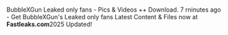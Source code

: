 #
BubbleXGun Leaked only fans - Pics & Videos ++ Download. 7 rninutes ago - Get BubbleXGun's Leaked only fans Latest Content & FiIes now at **Fastleaks.com**2025 Updated!
